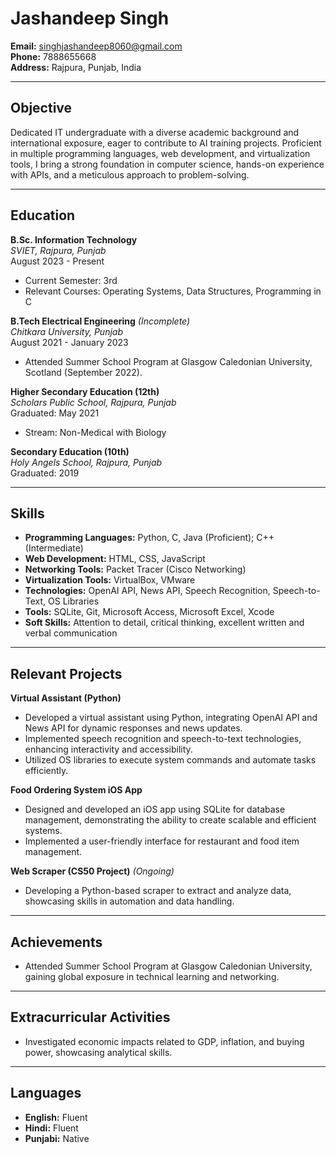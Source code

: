 # Jashandeep Singh  
**Email:** singhjashandeep8060@gmail.com  
**Phone:** 7888655668  
**Address:** Rajpura, Punjab, India  

---

## Objective  
Dedicated IT undergraduate with a diverse academic background and international exposure, eager to contribute to AI training projects. Proficient in multiple programming languages, web development, and virtualization tools, I bring a strong foundation in computer science, hands-on experience with APIs, and a meticulous approach to problem-solving.

---

## Education  
**B.Sc. Information Technology**  
*SVIET, Rajpura, Punjab*  
August 2023 - Present  
- Current Semester: 3rd  
- Relevant Courses: Operating Systems, Data Structures, Programming in C  

**B.Tech Electrical Engineering** *(Incomplete)*  
*Chitkara University, Punjab*  
August 2021 - January 2023  
- Attended Summer School Program at Glasgow Caledonian University, Scotland (September 2022).  

**Higher Secondary Education (12th)**  
*Scholars Public School, Rajpura, Punjab*  
Graduated: May 2021  
- Stream: Non-Medical with Biology  

**Secondary Education (10th)**  
*Holy Angels School, Rajpura, Punjab*  
Graduated: 2019  

---

## Skills  
- **Programming Languages:** Python, C, Java (Proficient); C++ (Intermediate)  
- **Web Development:** HTML, CSS, JavaScript  
- **Networking Tools:** Packet Tracer (Cisco Networking)  
- **Virtualization Tools:** VirtualBox, VMware  
- **Technologies:** OpenAI API, News API, Speech Recognition, Speech-to-Text, OS Libraries  
- **Tools:** SQLite, Git, Microsoft Access, Microsoft Excel, Xcode  
- **Soft Skills:** Attention to detail, critical thinking, excellent written and verbal communication  

---

## Relevant Projects  
**Virtual Assistant (Python)**  
- Developed a virtual assistant using Python, integrating OpenAI API and News API for dynamic responses and news updates.  
- Implemented speech recognition and speech-to-text technologies, enhancing interactivity and accessibility.  
- Utilized OS libraries to execute system commands and automate tasks efficiently.  

**Food Ordering System iOS App**  
- Designed and developed an iOS app using SQLite for database management, demonstrating the ability to create scalable and efficient systems.  
- Implemented a user-friendly interface for restaurant and food item management.  

**Web Scraper (CS50 Project)** *(Ongoing)*  
- Developing a Python-based scraper to extract and analyze data, showcasing skills in automation and data handling.  

---

## Achievements  
- Attended Summer School Program at Glasgow Caledonian University, gaining global exposure in technical learning and networking.  

---

## Extracurricular Activities  
- Investigated economic impacts related to GDP, inflation, and buying power, showcasing analytical skills.  

---

## Languages  
- **English:** Fluent  
- **Hindi:** Fluent  
- **Punjabi:** Native
